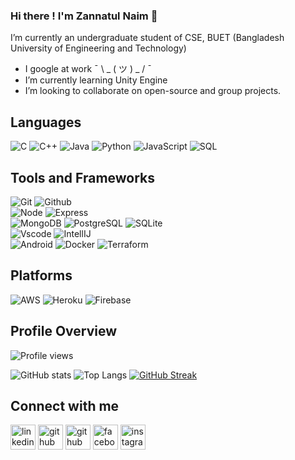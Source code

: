 ### **Hi there ! I'm Zannatul Naim 👋**
I’m currently an undergraduate student of CSE, BUET (Bangladesh University of Engineering and Technology) 
- I google at work ¯ \ _ ( ツ ) _ / ¯ 
- I’m currently learning Unity Engine
- I’m looking to collaborate on open-source and group projects.
## Languages
![C](http://img.shields.io/badge/-C-000000?style=flat&logo=c)
![C++](https://img.shields.io/badge/-C++-000000?style=flat&logo=c%2B%2B)
![Java](https://img.shields.io/badge/-Java-000000?style=flat&logo=java)
![Python](https://img.shields.io/badge/-Python-000000?style=flat&logo=python)
![JavaScript](https://img.shields.io/badge/-JavaScript-000000?style=flat&logo=javascript)
![SQL](https://img.shields.io/badge/-SQL-000000?style=flat&logo=mysql)

## Tools and Frameworks

![Git](https://img.shields.io/badge/-Git-000000?style=flat&logo=git) 
![Github](https://img.shields.io/badge/-Github-000000?style=flat&logo=github) 
</br>
![Node](https://img.shields.io/badge/-Node-000000?style=flat&logo=node.js)
![Express](https://img.shields.io/badge/express.js-%23404d59?style=flat&logo=express) 
</br>
![MongoDB](https://img.shields.io/badge/-MongoDB-000000?style=flat&logo=mongodb) 
![PostgreSQL](https://img.shields.io/badge/-PostgreSQL-000000?style=flat&logo=postgresql) 
![SQLite](https://img.shields.io/badge/sqlite-%2307405e?style=flat&logo=sqlite)
</br>
![Vscode](https://img.shields.io/badge/-VSCode-007acc?style=flat&logo=visual-studio-code) 
![IntellIJ](https://img.shields.io/badge/-IntellIJ%20IDEA-000000?style=flat&logo=intellij%20idea)
</br>
![Android](https://img.shields.io/badge/-Android-000000?style=flat&logo=android)
![Docker](https://img.shields.io/badge/docker-%230db7ed?style=flat&logo=docker)
![Terraform](https://img.shields.io/badge/Terraform-623ce4?style=flat&logo=terraform)


## Platforms
![AWS](https://img.shields.io/badge/AWS-%23FF9900?style=flat&logo=amazon-aws)
![Heroku](https://img.shields.io/badge/heroku-%23430098?style=flat&logo=heroku)
![Firebase](https://img.shields.io/badge/firebase-%23039BE5?style=flat&logo=firebase)
## Profile Overview
![Profile views](https://gpvc.arturio.dev/nayeem-17)

![GitHub stats](https://github-readme-stats.vercel.app/api?username=nayeem-17&show_icons=true&theme=dark&count_private=true)
![Top Langs](https://github-readme-stats.vercel.app/api/top-langs/?username=nayeem-17&layout=compact&langs_count=10&theme=dark&hide=Jupyter%20Notebook)
[![GitHub Streak](http://github-readme-streak-stats.herokuapp.com?user=nayeem-17&theme=dark)](https://git.io/streak-stats)
## Connect with me
[<img src='https://cdn.jsdelivr.net/npm/simple-icons@3.0.1/icons/linkedin.svg' alt='linkedin' height='40'>](https://www.linkedin.com/in/zannatul-naim-418a151b2)
[<img src='https://cdn.jsdelivr.net/npm/simple-icons@3.0.1/icons/github.svg' alt='github' height='40'>](https://github.com/nayeem-17) 
[<img src='https://cdn.jsdelivr.net/npm/simple-icons@3.0.1/icons/gmail.svg' alt='github' height='40'>](mailto:1805024@ugrad.cse.buet.ac.bd)
[<img src='https://cdn.jsdelivr.net/npm/simple-icons@3.0.1/icons/facebook.svg' alt='facebook' height='40'>](https://www.facebook.com/mohammad.nayeem.24/)
[<img src='https://cdn.jsdelivr.net/npm/simple-icons@3.0.1/icons/instagram.svg' alt='instagram' height='40'>](https://www.instagram.com/zannatul__naim_)


<!-- <iframe src="https://ghbtns.com/github-btn.html?user=nayeem-17&repo=nayeem-17&type=star&count=true&size=large" frameborder="0" scrolling="0" width="170" height="30" title="GitHub"></iframe> -->
